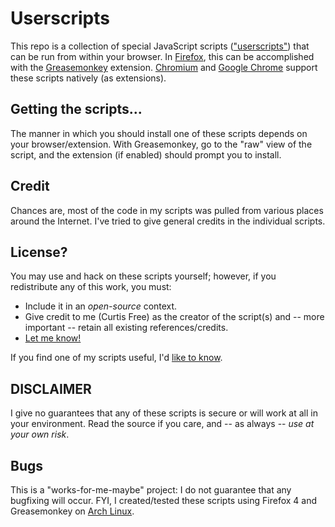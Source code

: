 Userscripts
===========
This repo is a collection of special JavaScript scripts (["userscripts"][userscripts]) that can be
run from within your browser. In [Firefox][firefox], this can be accomplished with the
[Greasemonkey][greasemonkey] extension. [Chromium][chromium] and [Google Chrome][chrome] support
these scripts natively (as extensions).

Getting the scripts...
----------------------
The manner in which you should install one of these scripts depends on your browser/extension.
With Greasemonkey, go to the "raw" view of the script, and the extension (if enabled) should
prompt you to install.

Credit
------
Chances are, most of the code in my scripts was pulled from various places around the Internet.
I've tried to give general credits in the individual scripts.

License?
--------
You may use and hack on these scripts yourself; however, if you redistribute any of this work, you
must:

  *  Include it in an _open-source_ context.
  *  Give credit to me (Curtis Free) as the creator of the script(s) and -- more important -- retain
     all existing references/credits.
  *  [Let me know!][email]

If you find one of my scripts useful, I'd [like to know][email].

DISCLAIMER
----------
I give no guarantees that any of these scripts is secure or will work at all in your environment.
Read the source if you care, and -- as always -- _use at your own risk_.

Bugs
----
This is a "works-for-me-maybe" project: I do not guarantee that any bugfixing will occur.
FYI, I created/tested these scripts using Firefox 4 and Greasemonkey on [Arch Linux][arch].

[email]: &#109;&#97;&#105;&#108;&#116;&#111;&#58;&#99;&#102;&#64;&#99;&#117;&#114;&#116;&#105;&#115;&#102;&#114;&#101;&#101;&#46;&#99;&#111;&#109;

[userscripts]:  https://userscripts.org
[firefox]:      http://www.firefox.com
[greasemonkey]: http://www.greasespot.net
[chromium]:     http://www.chromium.org/Home
[chrome]:       https://www.google.com
[arch]:         https://www.archlinux.org

